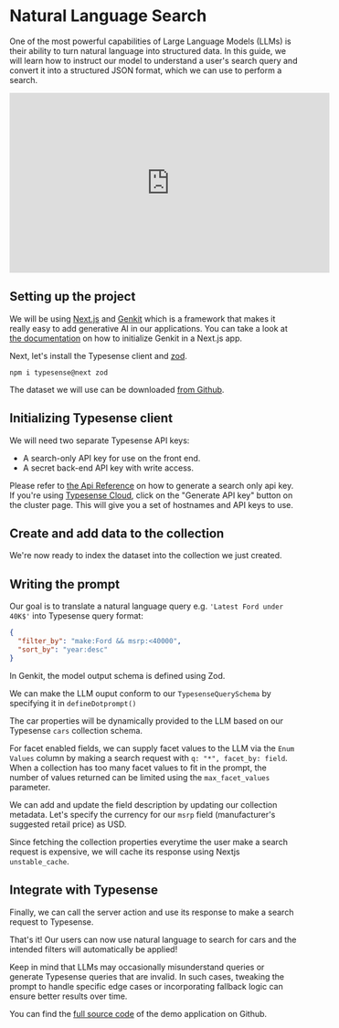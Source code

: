 # Natural Language Search

One of the most powerful capabilities of Large Language Models (LLMs) is their ability to turn natural language into structured data. In this guide, we will learn how to instruct our model to understand a user's search query and convert it into a structured JSON format, which we can use to perform a search.

<iframe width="560" height="315" src="https://www.youtube.com/embed/xyXccgMqBow?si=utqcCh9HDEnoGtmL" title="YouTube video player" frameborder="0" allow="accelerometer; autoplay; clipboard-write; encrypted-media; gyroscope; picture-in-picture; web-share" referrerpolicy="strict-origin-when-cross-origin" allowfullscreen></iframe>

## Setting up the project

We will be using [Next.js](https://nextjs.org/) and [Genkit](https://github.com/firebase/genkit) which is a framework that makes it really easy to add generative AI in our applications. You can take a look at [the documentation](https://firebase.google.com/docs/genkit/nextjs) on how to initialize Genkit in a Next.js app.

Next, let's install the Typesense client and [zod](https://zod.dev/).

```shell
npm i typesense@next zod
```

The dataset we will use can be downloaded [from Github](https://github.com/typesense/showcase-generation-augmented-retrieval-genkit/blob/main/scripts/data/cars.jsonl).

## Initializing Typesense client

We will need two separate Typesense API keys:

- A search-only API key for use on the front end.
- A secret back-end API key with write access.

Please refer to [the Api Reference](https://typesense.org/docs/latest/api/api-keys.html#search-only-api-key) on how to generate a search only api key. If you're using [Typesense Cloud](./install-typesense.md#option-1-typesense-cloud), click on the "Generate API key" button on the cluster page. This will give you a set of hostnames and API keys to use.

<Tabs :tabs="['JavaScript']">
  <template v-slot:JavaScript>

```js
import Typesense from 'typesense'
/*
 *  Our JavaScript client library works on both the server and the browser.
 *  When using the library on the browser, please be sure to use the
 *  search-only API Key rather than the master API key since the latter
 *  has write access to Typesense and you don't want to expose that.
 */
export const typesense = ({ isServer = false } = {}) =>
  new Typesense.Client({
    apiKey:
      (isServer ? process.env.TYPESENSE_ADMIN_API_KEY : process.env.NEXT_PUBLIC_TYPESENSE_SEARCH_ONLY_API_KEY) || 'xyz',
    nodes: [
      {
        url: process.env.NEXT_PUBLIC_TYPESENSE_URL || 'http://localhost:8108',
      },
    ],
    connectionTimeoutSeconds: 5,
  })
```

  </template>
</Tabs>

## Create and add data to the collection

<Tabs :tabs="['JavaScript']">
  <template v-slot:JavaScript>

```js
typesense({ isServer: true })
  .collections()
  .create({
    name: 'cars',
    fields: [
      { name: 'make', type: 'string', facet: true },
      { name: 'model', type: 'string', facet: true },
      { name: 'year', type: 'int32' },
      { name: 'engine_fuel_type', type: 'string', facet: true },
      { name: 'engine_hp', type: 'float' },
      { name: 'engine_cylinders', type: 'int32' },
      { name: 'transmission_type', type: 'string', facet: true },
      { name: 'driven_wheels', type: 'string', facet: true },
      { name: 'number_of_doors', type: 'int32' },
      { name: 'market_category', type: 'string[]', facet: true },
      { name: 'vehicle_size', type: 'string', facet: true },
      { name: 'vehicle_style', type: 'string', facet: true },
      { name: 'highway_mpg', type: 'int32' },
      { name: 'city_mpg', type: 'int32' },
      { name: 'popularity', type: 'int32' },
      { name: 'msrp', type: 'int32' },
    ],
  })
```

  </template>
</Tabs>

We're now ready to index the dataset into the collection we just created.

<Tabs :tabs="['JavaScript']">
  <template v-slot:JavaScript>

```js
var fs = require('fs/promises')

const carsInJsonl = await fs.readFile('cars.jsonl')
// IMPORTANT: Be sure to increase connectionTimeoutSeconds to at least 5 minutes or more for imports,
//  when instantiating the client
typesense({ isServer: true }).collections('cars').documents().import(carsInJsonl)
```

  </template>
</Tabs>

## Writing the prompt

Our goal is to translate a natural language query e.g. `'Latest Ford under 40K$'` into Typesense query format:

```json
{
  "filter_by": "make:Ford && msrp:<40000",
  "sort_by": "year:desc"
}
```

In Genkit, the model output schema is defined using Zod.

<Tabs :tabs="['JavaScript']">
<template v-slot:JavaScript>

```js
import * as z from 'zod'

const TypesenseQuerySchema = z
  .object({
    query: z.string().describe('a full-text search query'),
    filter_by: z.string().describe('a filter query in Typesense format'),
    sort_by: z.string().describe('a sorting query in Typesense format'),
  })
  .partial()
```

  </template>
</Tabs>

We can make the LLM ouput conform to our `TypesenseQuerySchema` by specifying it in `defineDotprompt()`

<Tabs :tabs="['JavaScript']">
  <template v-slot:JavaScript>

```js
import { defineDotprompt } from '@genkit-ai/dotprompt'

const typesensePrompt = async () =>
  defineDotprompt(
    {
      model: 'googleai/gemini-1.5-flash',
      input: {
        schema: z.object({
          query: z.string(),
        }),
      },
      output: {
        schema: TypesenseQuerySchema,
      },
      name: 'typesense-prompt',
    },
    // prettier-ignore
    `You are assisting a user in searching for cars. Convert their query into the appropriate Typesense query format based on the instructions below.

### Typesense Query Syntax ###

## Filtering (for the filter_by property) ##

Matching values: The syntax is {fieldName} follow by a match operator : and a string value or an array of string values each separated by a comma. Do not encapsulate the value in double quote or single quote. Examples:
- model:prius
- make:[BMW,Nissan] returns cars that are manufactured by BMW OR Nissan.

Numeric Filters: Use :[min..max] for ranges, or comparison operators like :>, :<, :>=, :<=, :=. Examples:
 - year:[2000..2020]
 - highway_mpg:>40
 - msrp:=30000

Multiple Conditions: Separate conditions with &&. Examples:
 - num_employees:>100 && country:[USA,UK]
 - categories:=Shoes && categories:=Outdoor

OR Conditions Across Fields: Use || only for different fields. Examples:
 - vehicle_size:Large || vehicle_style:Wagon
 - (vehicle_size:Large || vehicle_style:Wagon) && year:>2010

If the same field is used for filtering multiple values in an || (OR) operation, then use the multi-value OR syntax. For eg:
\`make:BMW || make:Honda || make:Ford\`
should be simplified as:
\`make:[BMW, Honda, Ford]\`

Negation: Use :!= to exclude values. Examples:
 - make:!=Nissan
 - make:!=[Nissan,BMW]

If any string values have parentheses, surround the value with backticks to escape them.

For eg, if a field has the value "premium unleaded (required)", and you need to use it in a filter_by expression, then you would use it like this:

- fuel_type:\`premium unleaded (required)\`
- fuel_type!:\`premium unleaded (required)\`

## Sorting (for the sort_by property) ##

You can only sort maximum 3 sort fields at a time. The syntax is {fieldName}: follow by asc (ascending) or dsc (descending), if sort by multiple fields, separate them by a comma. Examples:
 - msrp:desc
 - year:asc,city_mpg:desc

Sorting hints:
  - When a user says something like "good mileage", sort by highway_mpg or/and city_mpg.
  - When a user says something like "powerful", sort by engine_hp.
  - When a user says something like "latest", sort by year.

## Car properties ##

| Name | Data Type | Filter | Sort | Enum Values  | Description|
|------|-----------|--------|------|--------------|------------|
${await getCachedCollectionProperties()}

### Query (for the query property) ###
Include query only if both filter_by and sort_by are inadequate.

### User-Supplied Query ###

{{query}}

### Output Instructions ###

Provide the valid JSON with the correct filter and sorting format, only include fields with non-null values. Do not add extra text or explanations.`,
  )
```

  </template>
</Tabs>

The car properties will be dynamically provided to the LLM based on our Typesense `cars` collection schema.

<Tabs :tabs="['JavaScript']">
<template v-slot:JavaScript>

```js
async function getCollectionProperties() {
  const collection = await typesense({ isServer: true }).collections('cars').retrieve()
  const facetableFields = []
  const rows = []

  collection.fields?.forEach(field => {
    if (field.facet) {
      facetableFields.push(field)
    } else {
      const { name, type, sort } = field
      rows.push(
        // prettier-ignore
        `| ${name} | ${type} | Yes | ${booleanToYesNo(sort)} | N/A | ${collection.metadata?.[name] || ''} |`,
      )
    }
  })

  const facetValues = await typesense()
    .collections('cars')
    .documents()
    .search({
      q: '*',
      facet_by: facetableFields?.map(({ name }) => name).join(','),
      max_facet_values: MAX_FACET_VALUES + 1, // plus 1 so we can check if any fields exceed the limit
    })

  const facetableRows = facetableFields?.map(({ type, name, sort }, i) => {
    const counts = facetValues.facet_counts?.[i].counts
    const exceedMaxNumValues =
      counts && counts?.length > MAX_FACET_VALUES ? 'There are more enum values for this field' : 'N/A'
    const enums = counts?.map(item => item.value).join(', ')
    // prettier-ignore
    return `| ${name} | ${type} | Yes | ${booleanToYesNo(sort)} | ${enums} | ${collection.metadata?.[name] || ''
    } ${exceedMaxNumValues} |`;
  })
  return rows.concat(facetableRows).join('\n')
}

function booleanToYesNo(bool: boolean | null | undefined) {
  return bool ? 'Yes' : 'No'
}
```

  </template>
</Tabs>

For facet enabled fields, we can supply facet values to the LLM via the `Enum Values` column by making a search request with `q: "*", facet_by: field`. When a collection has too many facet values to fit in the prompt, the number of values returned can be limited using the `max_facet_values` parameter.

We can add and update the field description by updating our collection metadata. Let's specify the currency for our `msrp` field (manufacturer's suggested retail price) as USD.

<Tabs :tabs="['JavaScript']">
<template v-slot:JavaScript>

```js
await typesense.collections('cars').update({
  metadata: {
    msrp: 'in USD',
  },
})
```

  </template>
</Tabs>

Since fetching the collection properties everytime the user make a search request is expensive, we will cache its response using Nextjs `unstable_cache`.

<Tabs :tabs="['JavaScript']">
<template v-slot:JavaScript>

```js
import { unstable_cache } from 'next/cache'

const getCachedCollectionProperties = unstable_cache(async () => await getCollectionProperties(), [], {
  tags: ['getCollectionProperties'],
  revalidate: false, // Since the Typesense data for this demo is static, we will cache the response indefinitely.
})
```

  </template>
</Tabs>

## Integrate with Typesense

<Tabs :tabs="['JavaScript']">
  <template v-slot:JavaScript>

```js
'use server'
import { configureGenkit } from '@genkit-ai/core'
import { defineFlow, runFlow } from '@genkit-ai/flow'
import { googleAI } from '@genkit-ai/googleai'
import { TypesenseQuerySchema } from '@/schemas/typesense'

configureGenkit({
  plugins: [googleAI()],
  logLevel: 'debug',
})

const generateTypesenseQuery = defineFlow(
  {
    name: 'generateTypesenseQuery',
    inputSchema: z.string(),
    outputSchema: TypesenseQuerySchema,
  },
  async query => {
    const llmResponse = await typesensePrompt().generate({
      model: 'googleai/gemini-1.5-flash-latest',
      input: { query },
    })
    return llmResponse.output()
  },
)

export async function callGenerateTypesenseQuery(query: string) {
  return await runFlow(generateTypesenseQuery, query)
}
```

  </template>
</Tabs>

Finally, we can call the server action and use its response to make a search request to Typesense.

<Tabs :tabs="['JavaScript']">
  <template v-slot:JavaScript>

```js
async function getCars(q: string) {
  const generatedQ = await callGenerateTypesenseQuery(q)

  const params = {
    q: generatedQ.query || '*',
    filter_by: generatedQ.filter_by || '',
    sort_by: generatedQ.sort_by || '',
  }

  const searchResponse = await typesense()
    .collections('cars')
    .documents()
    .search({
      ...params,
      query_by: 'make,model,market_category',
      per_page: 12,
    })

  console.log(searchResponse)
}
```

  </template>
</Tabs>

That's it! Our users can now use natural language to search for cars and the intended filters will automatically be applied!

Keep in mind that LLMs may occasionally misunderstand queries or generate Typesense queries that are invalid. In such cases, tweaking the prompt to handle specific edge cases or incorporating fallback logic can ensure better results over time.

You can find the [full source code](https://github.com/typesense/showcase-generation-augmented-retrieval-genkit) of the demo application on Github.
